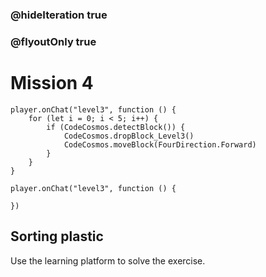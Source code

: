 ### @hideIteration true
### @flyoutOnly true
# Mission 4

```blocks
player.onChat("level3", function () {
    for (let i = 0; i < 5; i++) {
        if (CodeCosmos.detectBlock()) {
            CodeCosmos.dropBlock_Level3()
            CodeCosmos.moveBlock(FourDirection.Forward)
        }
    }
}
```

```template
player.onChat("level3", function () {
    
})
```

## Sorting plastic
Use the learning platform to solve the exercise.